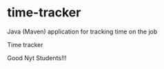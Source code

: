 # time-tracker
Java (Maven) application for tracking time on the job

Time tracker

Good Nyt Students!!!
